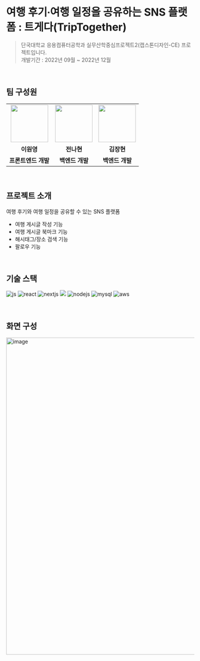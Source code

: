 # 여행 후기∙여행 일정을 공유하는 SNS 플랫폼 : 트게다(TripTogether)
> 단국대학교 응용컴퓨터공학과 실무산학중심프로젝트2(캡스톤디자인-CE) 프로젝트입니다. <br>
> 개발기간 : 2022년 09월 ~ 2022년 12월 

<br>

## 팀 구성원
<table>
  <tr>
    <td align="center">
        <a href="https://github.com/lwy210">
            <img src="https://avatars.githubusercontent.com/u/33020581?v=4" width="100px" />
        </a>
    </td>
    <td align="center">
        <a href="https://github.com/jeon-na">
            <img src="https://avatars.githubusercontent.com/u/102506190?v=4" width="100px" />
        </a>
    </td>
    <td align="center">
            <img src="https://avatars.githubusercontent.com/u/102506190?v=4" width="100px" />
        </a>
    </td>
  </tr>
  <tr>
    <td align="center"><b>이원영</b></td>
    <td align="center"><b>전나현</b></td>
    <td align="center"><b>김장현</b></td>
  </tr>
  <tr>
    <td align="center"><b>프론트엔드 개발</b></td>
    <td align="center"><b>백엔드 개발</b></td>
    <td align="center"><b>백엔드 개발</b></td>
  </tr>
</table>

<br>

## 프로젝트 소개
여행 후기와 여행 일정을 공유할 수 있는 SNS 플랫폼

- 여행 게시글 작성 기능
- 여행 게시글 북마크 기능
- 해시태그/장소 검색 기능
- 팔로우 기능

<br>

## 기술 스택
![js](https://img.shields.io/badge/JavaScript-F7DF1E?style=for-the-badge&logo=JavaScript&logoColor=white)
![react](https://img.shields.io/badge/React-20232A?style=for-the-badge&logo=react&logoColor=61DAFB)
![nextjs](https://img.shields.io/badge/Next.js-000?logo=nextdotjs&logoColor=fff&style=for-the-badge)
<img src="https://img.shields.io/badge/Nginx-009639?style=for-the-badge&logo=nginx&logoColor=white">
![nodejs](https://img.shields.io/badge/Node.js-43853D?style=for-the-badge&logo=node.js&logoColor=white)
![mysql](https://img.shields.io/badge/MySQL-00000F?style=for-the-badge&logo=mysql&logoColor=white)
![aws](https://img.shields.io/badge/Amazon_AWS-FF9900?style=for-the-badge&logo=amazonaws&logoColor=white)

<br>

## 화면 구성
<img width="849" alt="image" src="https://github.com/lwy210/algorithm-study/assets/33020581/9fea9db7-d1ed-4af6-99bd-85e3963d19c2">
